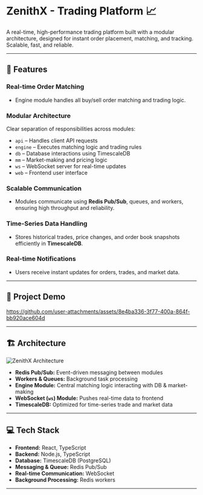 # ZenithX - Trading Platform 📈

A real-time, high-performance trading platform built with a modular architecture, designed for instant order placement, matching, and tracking. Scalable, fast, and reliable.

---

## 🌟 Features

### Real-time Order Matching
- Engine module handles all buy/sell order matching and trading logic.

### Modular Architecture
Clear separation of responsibilities across modules:
- `api` – Handles client API requests  
- `engine` – Executes matching logic and trading rules  
- `db` – Database interactions using TimescaleDB  
- `mm` – Market-making and pricing logic  
- `ws` – WebSocket server for real-time updates  
- `web` – Frontend user interface  

### Scalable Communication
- Modules communicate using **Redis Pub/Sub**, queues, and workers, ensuring high throughput and reliability.

### Time-Series Data Handling
- Stores historical trades, price changes, and order book snapshots efficiently in **TimescaleDB**.

### Real-time Notifications
- Users receive instant updates for orders, trades, and market data.

---

## 🎥 Project Demo

https://github.com/user-attachments/assets/8e4ba336-3f77-400a-864f-bb920ace604d

---

## 🏗 Architecture

![ZenithX Architecture](https://github.com/user-attachments/assets/20610098-2573-44eb-bc90-b7eab488dc12)

- **Redis Pub/Sub:** Event-driven messaging between modules  
- **Workers & Queues:** Background task processing  
- **Engine Module:** Central matching logic interacting with DB & market-making  
- **WebSocket (`ws`) Module:** Pushes real-time data to frontend  
- **TimescaleDB:** Optimized for time-series trade and market data  

---

## 💻 Tech Stack

- **Frontend:** React, TypeScript  
- **Backend:** Node.js, TypeScript  
- **Database:** TimescaleDB (PostgreSQL)  
- **Messaging & Queue:** Redis Pub/Sub  
- **Real-time Communication:** WebSocket  
- **Background Processing:** Redis workers  

---
